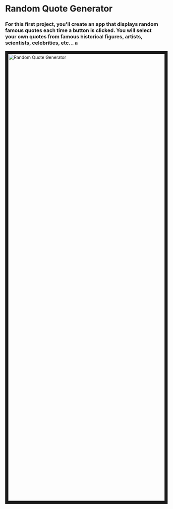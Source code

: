 # Random Quote Generator

### For this first project, you'll create an app that displays random famous quotes each time a button is clicked. You will select your own quotes from famous historical figures, artists, scientists, celebrities, etc... a

<a href="http://www.youtube.com/watch?feature=player_embedded&v=L3EsfN4yO28
" target="_blank"><img src="https://user-images.githubusercontent.com/64751892/92527742-1fb94480-f1ed-11ea-999a-49a5e86f15bf.png"
alt="Random Quote Generator" width="1437" border="10" /></a>
